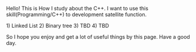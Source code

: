 Hello! This is How I study about the C++. I want to use this skill(Programming/C++) to development satellite function. 

<content>
1) Linked List
2) Binary tree
3) TBD
4) TBD
   
So I hope you enjoy and get a lot of useful things by this page. Have a good day.
